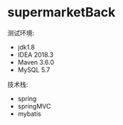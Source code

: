 # supermarketBack

测试环境:
 * jdk1.8
 * IDEA 2018.3
 * Maven 3.6.0
 * MySQL 5.7
 
技术栈:
 * spring
 * springMVC
 * mybatis
